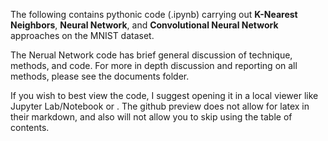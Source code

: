 The following contains pythonic code (.ipynb) carrying out **K-Nearest Neighbors**, **Neural Network**, and **Convolutional Neural Network** approaches on the MNIST dataset.

The Nerual Network code has brief general discussion of technique, methods, and code. For more in depth discussion and reporting on all methods, please see the documents folder. 

If you wish to best view the code, I suggest opening it in a local viewer like Jupyter Lab/Notebook or . The github preview does not allow for latex in their markdown, and also will not allow you to skip using the table of contents.
